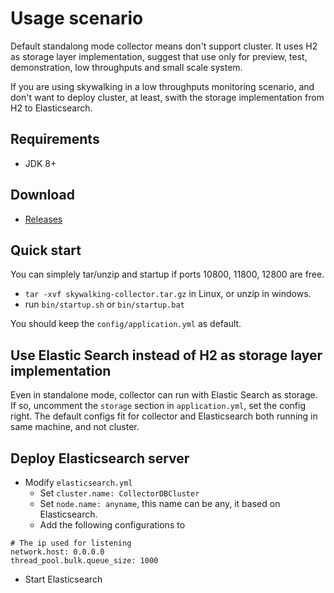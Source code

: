 # Usage scenario
Default standalong mode collector means don't support cluster. It uses H2 as storage layer implementation, suggest that use only for preview, test, demonstration, low throughputs and small scale system.

If you are using skywalking in a low throughputs monitoring scenario, and don't want to deploy cluster, at least, swith the storage implementation from H2 to  Elasticsearch.

## Requirements
* JDK 8+

## Download
* [Releases](https://github.com/apache/incubator-skywalking/releases)

## Quick start
You can simplely tar/unzip and startup if ports 10800, 11800, 12800 are free.

- `tar -xvf skywalking-collector.tar.gz` in Linux, or unzip in windows.
- run `bin/startup.sh` or `bin/startup.bat`

You should keep the `config/application.yml` as default.

## Use Elastic Search instead of H2 as storage layer implementation
Even in standalone mode, collector can run with Elastic Search as storage. If so, uncomment the `storage` section in `application.yml`, set the config right. The default configs fit for collector and Elasticsearch both running in same machine, and not cluster.

## Deploy Elasticsearch server
- Modify `elasticsearch.yml`
  - Set `cluster.name: CollectorDBCluster`
  - Set `node.name: anyname`, this name can be any, it based on Elasticsearch.
  - Add the following configurations to   

```
# The ip used for listening
network.host: 0.0.0.0
thread_pool.bulk.queue_size: 1000
```

- Start Elasticsearch
